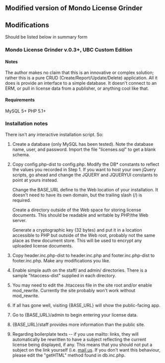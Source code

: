 ## Modified version of Mondo License Grinder

## Modifications
Should be listed below in summary form

### Mondo License Grinder v.0.3+, UBC Custom Edition

#### Notes
The author makes no claim that this is an innovative or complex solution; 
rather this is a pure CRUD (Create/Report/Update/Delete) application. All it
does is provide an interface to a simple database. It doesn't connect to an 
ERM, or pull in license data from a publisher, or anything cool like that.

#### Requirements
MySQL 5+
PHP 5.1+

### Installation notes

There isn't any interactive installation script. So:

1. Create a database (only MySQL has been tested). Note the database name,
   user, and password. Import the file "licenses.sql" to get a blank schema.
   
2. Copy config.php-dist to config.php. Modify the DB* constants to reflect
   the values you recorded in Step 1. If you want to host your own jQuery scripts, 
   go ahead and change the JQUERY and JQUERYUI constants to point at yours
   instead.
   
   Change the BASE_URL define to the Web location of your installation. It 
   doesn't need to have its own domain, but the trailing slash (/) is required.
   
   Create a directory outside of the Web space for storing license documents. This
   should be readable and writable by PHP/the Web server.
   
   Generate a cryptographic key (32 bytes) and put it in a location accessible to PHP
   but outside of the Web root, probably not the same place as thew document store. 
   This will be used to encrypt any uploaded license documents.
   
3. Copy header.inc.php-dist to header.inc.php and footer.inc.php-dist to
   footer.inc.php. Make any modifications you like.

4. Enable simple auth on the staff/ and admin/ directories. There is a sample
   "htaccess-dist" supplied in each directory. 
   
5. You may need to edit the .htaccess file in the site root and/or enable
   mod_rewrite. Currently the site probably won't work without mod_rewrite.

6. If all has gone well, visiting {BASE_URL} will show the public-facing app.

7. Go to {BASE_URL}/admin to begin entering your license data.

8. {BASE_URL}/staff provides more information than the public site.

9. Regarding boilerplate texts -- if you use mailto: links, they will
   automatically be rewritten to have a subject reflecting the current license 
   being displayed, if any. This means that you should not put a subject on the
   link yourself (i.e. <a href="mailto:foo@bar.ca?subject=Licenses">mail us</a>.
   If you don't want this behaviour, please edit the "getHTML" method found
   in db.inc.php.
   
   